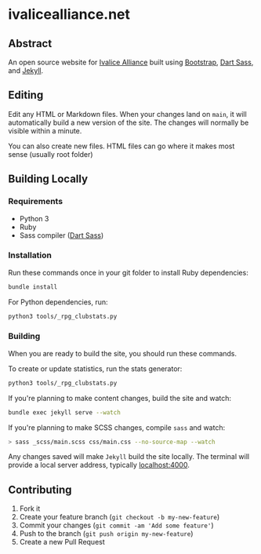 # ivalicealliance.net

## Abstract
An open source website for [Ivalice Alliance](https://www.ivalicealliance.net) built using [Bootstrap](https://getbootstrap.com/), [Dart Sass](https://sass-lang.com/dart-sass), and [Jekyll](https://jekyllrb.com/).

## Editing
Edit any HTML or Markdown files. When your changes land on `main`, it will automatically build a new version of the site. The changes will normally be visible within a minute. 

You can also create new files. HTML files can go where it makes most sense (usually root folder)

## Building Locally
### Requirements
- Python 3
- Ruby
- Sass compiler ([Dart Sass](https://sass-lang.com/dart-sass))

### Installation
Run these commands once in your git folder to install Ruby dependencies:

```bash
bundle install
```

For Python dependencies, run:

```bash
python3 tools/_rpg_clubstats.py
```

### Building
When you are ready to build the site, you should run these commands. 

To create or update statistics, run the stats generator:

```bash
python3 tools/_rpg_clubstats.py
```

If you're planning to make content changes, build the site and watch:
```bash
bundle exec jekyll serve --watch
```

If you're planning to make SCSS changes, compile `sass` and watch:
```bash
> sass _scss/main.scss css/main.css --no-source-map --watch
```

Any changes saved will make `Jekyll` build the site locally. The terminal will provide a local server address, typically [localhost:4000](http://localhost:4000).

## Contributing
1. Fork it
2. Create your feature branch (`git checkout -b my-new-feature`)
3. Commit your changes (`git commit -am 'Add some feature'`)
4. Push to the branch (`git push origin my-new-feature`)
5. Create a new Pull Request
